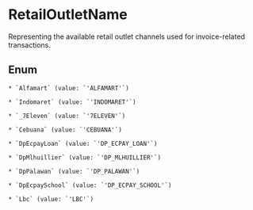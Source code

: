 # RetailOutletName

Representing the available retail outlet channels used for invoice-related transactions.


## Enum


    * `Alfamart` (value: `'ALFAMART'`)

    * `Indomaret` (value: `'INDOMARET'`)

    * `_7Eleven` (value: `'7ELEVEN'`)

    * `Cebuana` (value: `'CEBUANA'`)

    * `DpEcpayLoan` (value: `'DP_ECPAY_LOAN'`)

    * `DpMlhuillier` (value: `'DP_MLHUILLIER'`)

    * `DpPalawan` (value: `'DP_PALAWAN'`)

    * `DpEcpaySchool` (value: `'DP_ECPAY_SCHOOL'`)

    * `Lbc` (value: `'LBC'`)


